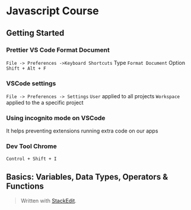 # Javascript Course

## Getting Started

### Prettier VS Code Format Document

`File -> Preferences ->Keyboard Shortcuts`
Type `Format Document`
Option `Shift + Alt + F`

### VSCode settings

`File -> Preferences -> Settings`
`User` applied to all projects
`Workspace` applied to the a specific project

### Using incognito mode on VSCode

It helps preventing extensions running extra code on our apps

### Dev Tool Chrome

`Control + Shift + I`

## Basics: Variables, Data Types, Operators & Functions




> Written with [StackEdit](https://stackedit.io/).
<!--stackedit_data:
eyJoaXN0b3J5IjpbLTYwOTMyODEzNywtMTM3MjY3MDQ1LC0zNT
MxOTc5OTZdfQ==
-->